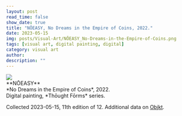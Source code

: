 ```yaml
---
layout: post
read_time: false
show_date: true
title: "NŌEASY, No Dreams in the Empire of Coins, 2022."
date: 2023-05-15
img: posts/Visual-Art/NŌEASY_No-Dreams-in-the-Empire-of-Coins.png
tags: [visual art, digital painting, digital]
category: visual art
author: 
description: ""
---
```


<img src='./assets/img/posts/Visual-Art/NŌEASY_No-Dreams-in-the-Empire-of-Coins.png'>

<br>
**NŌEASY**
<br>*No Dreams in the Empire of Coins*, 2022.
<br>Digital painting, *Thōught Fōrms* series.


 <div class="page-separator"></div>

Collected 2023-05-15, 11th edition of 12. Additional data on [Objkt](https://objkt.com/tokens/KT1MfMkT9FbSEsxBX4UuzJB3pYvF8sjCK5iK/6).
